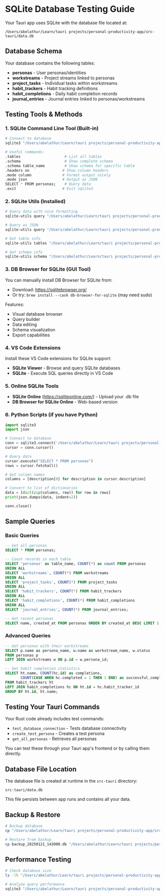 # SQLite Database Testing Guide

Your Tauri app uses SQLite with the database file located at:
```
/Users/abelathur/Learn/tauri projects/personal-productivity-app/src-tauri/data.db
```

## Database Schema

Your database contains the following tables:
- **personas** - User personas/identities
- **workstreams** - Project streams linked to personas
- **project_tasks** - Individual tasks within workstreams
- **habit_trackers** - Habit tracking definitions
- **habit_completions** - Daily habit completion records
- **journal_entries** - Journal entries linked to personas/workstreams

## Testing Tools & Methods

### 1. SQLite Command Line Tool (Built-in)

```bash
# Connect to database
sqlite3 "/Users/abelathur/Learn/tauri projects/personal-productivity-app/src-tauri/data.db"

# Useful commands:
.tables                    # List all tables
.schema                    # Show complete schema
.schema table_name         # Show schema for specific table
.headers on               # Show column headers
.mode column              # Format output nicely
.mode json                # Output as JSON
SELECT * FROM personas;    # Query data
.exit                     # Exit sqlite3
```

### 2. SQLite Utils (Installed)

```bash
# Query data with nice formatting
sqlite-utils query "/Users/abelathur/Learn/tauri projects/personal-productivity-app/src-tauri/data.db" "SELECT * FROM personas" --table

# Query as JSON
sqlite-utils query "/Users/abelathur/Learn/tauri projects/personal-productivity-app/src-tauri/data.db" "SELECT * FROM personas" --json

# Get table info
sqlite-utils tables "/Users/abelathur/Learn/tauri projects/personal-productivity-app/src-tauri/data.db"

# Get schema info
sqlite-utils schema "/Users/abelathur/Learn/tauri projects/personal-productivity-app/src-tauri/data.db"
```

### 3. DB Browser for SQLite (GUI Tool)

You can manually install DB Browser for SQLite from:
- Download: https://sqlitebrowser.org/
- Or try: `brew install --cask db-browser-for-sqlite` (may need sudo)

Features:
- Visual database browser
- Query builder
- Data editing
- Schema visualization
- Export capabilities

### 4. VS Code Extensions

Install these VS Code extensions for SQLite support:
- **SQLite Viewer** - Browse and query SQLite databases
- **SQLite** - Execute SQL queries directly in VS Code

### 5. Online SQLite Tools

- **SQLite Online** (https://sqliteonline.com/) - Upload your .db file
- **DB Browser for SQLite Online** - Web-based version

### 6. Python Scripts (if you have Python)

```python
import sqlite3
import json

# Connect to database
conn = sqlite3.connect('/Users/abelathur/Learn/tauri projects/personal-productivity-app/src-tauri/data.db')
cursor = conn.cursor()

# Query data
cursor.execute("SELECT * FROM personas")
rows = cursor.fetchall()

# Get column names
columns = [description[0] for description in cursor.description]

# Convert to list of dictionaries
data = [dict(zip(columns, row)) for row in rows]
print(json.dumps(data, indent=2))

conn.close()
```

## Sample Queries

### Basic Queries
```sql
-- Get all personas
SELECT * FROM personas;

-- Count records in each table
SELECT 'personas' as table_name, COUNT(*) as count FROM personas
UNION ALL
SELECT 'workstreams', COUNT(*) FROM workstreams
UNION ALL
SELECT 'project_tasks', COUNT(*) FROM project_tasks
UNION ALL
SELECT 'habit_trackers', COUNT(*) FROM habit_trackers
UNION ALL
SELECT 'habit_completions', COUNT(*) FROM habit_completions
UNION ALL
SELECT 'journal_entries', COUNT(*) FROM journal_entries;

-- Get recent personas
SELECT name, created_at FROM personas ORDER BY created_at DESC LIMIT 5;
```

### Advanced Queries
```sql
-- Get personas with their workstreams
SELECT p.name as persona_name, w.name as workstream_name, w.status
FROM personas p
LEFT JOIN workstreams w ON p.id = w.persona_id;

-- Get habit completion statistics
SELECT ht.name, COUNT(hc.id) as completions, 
       COUNT(CASE WHEN hc.completed = 1 THEN 1 END) as successful_completions
FROM habit_trackers ht
LEFT JOIN habit_completions hc ON ht.id = hc.habit_tracker_id
GROUP BY ht.id, ht.name;
```

## Testing Your Tauri Commands

Your Rust code already includes test commands:
- `test_database_connection` - Tests database connectivity
- `create_test_persona` - Creates a test persona
- `get_all_personas` - Retrieves all personas

You can test these through your Tauri app's frontend or by calling them directly.

## Database File Location

The database file is created at runtime in the `src-tauri` directory:
```
src-tauri/data.db
```

This file persists between app runs and contains all your data.

## Backup & Restore

```bash
# Backup database
cp "/Users/abelathur/Learn/tauri projects/personal-productivity-app/src-tauri/data.db" backup_$(date +%Y%m%d_%H%M%S).db

# Restore from backup
cp backup_20250121_143000.db "/Users/abelathur/Learn/tauri projects/personal-productivity-app/src-tauri/data.db"
```

## Performance Testing

```bash
# Check database size
ls -lh "/Users/abelathur/Learn/tauri projects/personal-productivity-app/src-tauri/data.db"

# Analyze query performance
sqlite3 "/Users/abelathur/Learn/tauri projects/personal-productivity-app/src-tauri/data.db" "EXPLAIN QUERY PLAN SELECT * FROM personas WHERE is_active = 1;"
```

